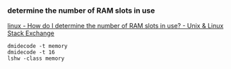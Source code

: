 ### determine the number of RAM slots in use


[linux - How do I determine the number of RAM slots in use? - Unix &amp; Linux Stack Exchange](https://unix.stackexchange.com/questions/33249/how-do-i-determine-the-number-of-ram-slots-in-use "linux - How do I determine the number of RAM slots in use? - Unix &amp; Linux Stack Exchange")




```shell
dmidecode -t memory
dmidecode -t 16
lshw -class memory
```
